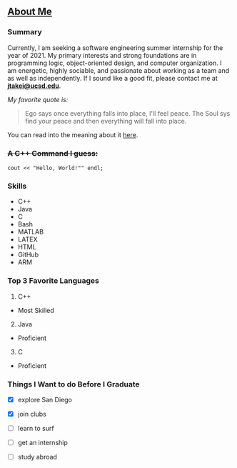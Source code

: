 ## [About Me](README.md)
### Summary
Currently, I am seeking a software engineering summer internship for the year of 2021. My primary interests and strong foundations are in programming logic, object-oriented design, and computer organization. I am energetic, highly sociable, and passionate about working as a team and as well as independently. If I sound like a good fit, please contact me at **jtakei@ucsd.edu**.  
  
*My favorite quote is:*
> Ego says once everything falls into place, I'll feel peace. The Soul sys find your peace and then everything will fall into place.

You can read into the meaning about it [here](https://www.huffpost.com/entry/why-finding-peace-first-a_b_8761164).
### ~~A C++ Command I guess:~~
```
cout << "Hello, World!"" endl;
```
### Skills  
-	C++
-	Java
-	C
-	Bash
-	MATLAB
-	LATEX
-	HTML
- GitHub
- ARM
### Top 3 Favorite Languages 
1. C++
  - Most Skilled
2. Java
  - Proficient 
3. C
  - Proficient
  
### Things I Want to do Before I Graduate
- [x] explore San Diego
- [x] join clubs
- [ ] learn to surf
- [ ] get an internship
- [ ] study abroad


